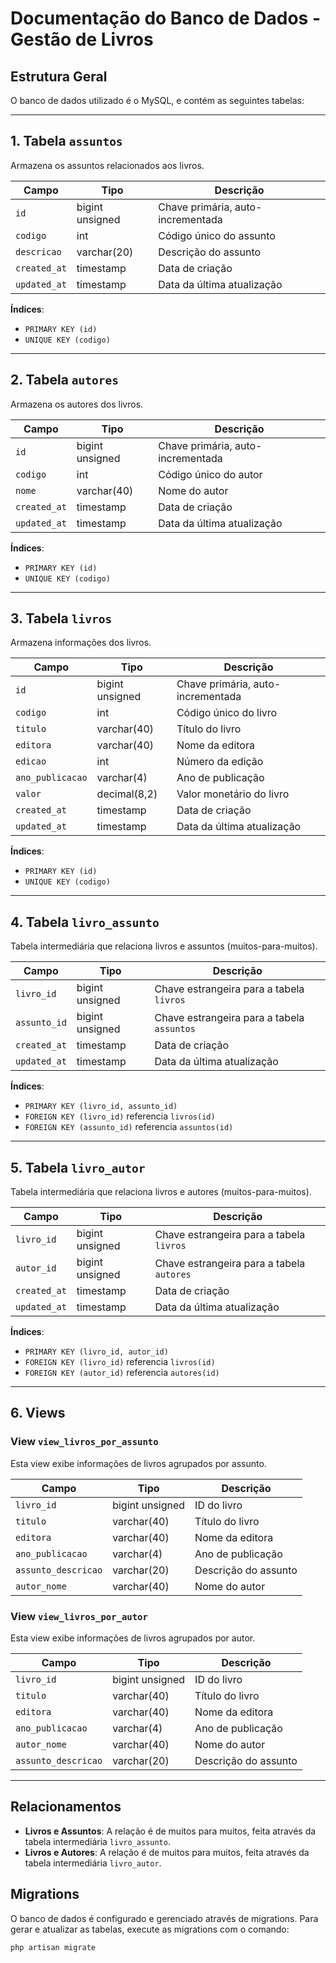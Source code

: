 # Documentação do Banco de Dados - Gestão de Livros

## Estrutura Geral

O banco de dados utilizado é o MySQL, e contém as seguintes tabelas:

---

## 1. Tabela `assuntos`

Armazena os assuntos relacionados aos livros.

| Campo        | Tipo            | Descrição                                    |
|--------------|-----------------|----------------------------------------------|
| `id`         | bigint unsigned | Chave primária, auto-incrementada             |
| `codigo`     | int             | Código único do assunto                      |
| `descricao`  | varchar(20)     | Descrição do assunto                         |
| `created_at` | timestamp       | Data de criação                              |
| `updated_at` | timestamp       | Data da última atualização                   |

**Índices**:
- `PRIMARY KEY (id)`
- `UNIQUE KEY (codigo)`

---

## 2. Tabela `autores`

Armazena os autores dos livros.

| Campo        | Tipo            | Descrição                                    |
|--------------|-----------------|----------------------------------------------|
| `id`         | bigint unsigned | Chave primária, auto-incrementada             |
| `codigo`     | int             | Código único do autor                        |
| `nome`       | varchar(40)     | Nome do autor                                |
| `created_at` | timestamp       | Data de criação                              |
| `updated_at` | timestamp       | Data da última atualização                   |

**Índices**:
- `PRIMARY KEY (id)`
- `UNIQUE KEY (codigo)`

---

## 3. Tabela `livros`

Armazena informações dos livros.

| Campo            | Tipo            | Descrição                                    |
|------------------|-----------------|----------------------------------------------|
| `id`             | bigint unsigned | Chave primária, auto-incrementada             |
| `codigo`         | int             | Código único do livro                        |
| `titulo`         | varchar(40)     | Título do livro                              |
| `editora`        | varchar(40)     | Nome da editora                              |
| `edicao`         | int             | Número da edição                             |
| `ano_publicacao` | varchar(4)      | Ano de publicação                            |
| `valor`          | decimal(8,2)    | Valor monetário do livro                     |
| `created_at`     | timestamp       | Data de criação                              |
| `updated_at`     | timestamp       | Data da última atualização                   |

**Índices**:
- `PRIMARY KEY (id)`
- `UNIQUE KEY (codigo)`

---

## 4. Tabela `livro_assunto`

Tabela intermediária que relaciona livros e assuntos (muitos-para-muitos).

| Campo         | Tipo            | Descrição                                    |
|---------------|-----------------|----------------------------------------------|
| `livro_id`    | bigint unsigned | Chave estrangeira para a tabela `livros`     |
| `assunto_id`  | bigint unsigned | Chave estrangeira para a tabela `assuntos`   |
| `created_at`  | timestamp       | Data de criação                              |
| `updated_at`  | timestamp       | Data da última atualização                   |

**Índices**:
- `PRIMARY KEY (livro_id, assunto_id)`
- `FOREIGN KEY (livro_id)` referencia `livros(id)`
- `FOREIGN KEY (assunto_id)` referencia `assuntos(id)`

---

## 5. Tabela `livro_autor`

Tabela intermediária que relaciona livros e autores (muitos-para-muitos).

| Campo         | Tipo            | Descrição                                    |
|---------------|-----------------|----------------------------------------------|
| `livro_id`    | bigint unsigned | Chave estrangeira para a tabela `livros`     |
| `autor_id`    | bigint unsigned | Chave estrangeira para a tabela `autores`    |
| `created_at`  | timestamp       | Data de criação                              |
| `updated_at`  | timestamp       | Data da última atualização                   |

**Índices**:
- `PRIMARY KEY (livro_id, autor_id)`
- `FOREIGN KEY (livro_id)` referencia `livros(id)`
- `FOREIGN KEY (autor_id)` referencia `autores(id)`

---

## 6. Views

### View `view_livros_por_assunto`

Esta view exibe informações de livros agrupados por assunto.

| Campo                | Tipo            | Descrição                                    |
|----------------------|-----------------|----------------------------------------------|
| `livro_id`           | bigint unsigned | ID do livro                                 |
| `titulo`             | varchar(40)     | Título do livro                             |
| `editora`            | varchar(40)     | Nome da editora                             |
| `ano_publicacao`     | varchar(4)      | Ano de publicação                           |
| `assunto_descricao`  | varchar(20)     | Descrição do assunto                        |
| `autor_nome`         | varchar(40)     | Nome do autor                               |

### View `view_livros_por_autor`

Esta view exibe informações de livros agrupados por autor.

| Campo                | Tipo            | Descrição                                    |
|----------------------|-----------------|----------------------------------------------|
| `livro_id`           | bigint unsigned | ID do livro                                 |
| `titulo`             | varchar(40)     | Título do livro                             |
| `editora`            | varchar(40)     | Nome da editora                             |
| `ano_publicacao`     | varchar(4)      | Ano de publicação                           |
| `autor_nome`         | varchar(40)     | Nome do autor                               |
| `assunto_descricao`  | varchar(20)     | Descrição do assunto                        |

---

## Relacionamentos

- **Livros e Assuntos**: A relação é de muitos para muitos, feita através da tabela intermediária `livro_assunto`.
- **Livros e Autores**: A relação é de muitos para muitos, feita através da tabela intermediária `livro_autor`.

## Migrations

O banco de dados é configurado e gerenciado através de migrations. Para gerar e atualizar as tabelas, execute as migrations com o comando:
```bash
php artisan migrate
